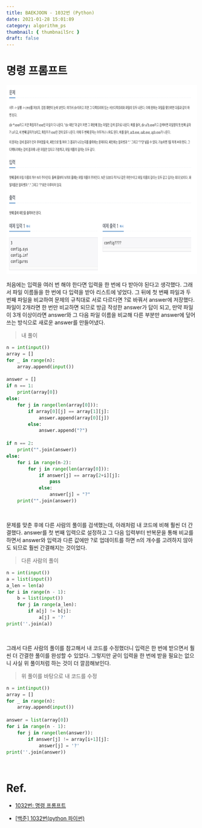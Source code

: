```yaml
---
title: BAEKJOON - 1032번 (Python)
date: 2021-01-28 15:01:89
category: algorithm_ps
thumbnail: { thumbnailSrc }
draft: false
---
```


# 명령 프롬프트

<img src="./image/1032.png"  width="750" height="500">

</br>

처음에는 입력을 여러 번 해야 한다면 입력을 한 번에 다 받아야 된다고 생각했다. 그래서 파일 이름들을 한 번에 다 입력을 받아 리스트에 넣었다. 그 뒤에 첫 번째 파일과 두 번째 파일을 비교하여 문제의 규칙대로 서로 다르다면 ?로 바꿔서 answer에 저장했다. 파일이 2개라면 한 번만 비교하면 되므로 방금 작성한 answer가 답이 되고, 만약 파일이 3개 이상이라면 answer와 그 다음 파일 이름을 비교해 다른 부분만 answer에 덮어쓰는 방식으로 새로운 answer를 만들어냈다.

> 내 풀이

```python
n = int(input())
array = []
for _ in range(n):
    array.append(input())

answer = []
if n == 1:
    print(array[0])
else:
    for j in range(len(array[0])):
        if array[0][j] == array[1][j]:
            answer.append(array[0][j])
        else:
            answer.append("?")

if n == 2:
    print("".join(answer))
else:
    for i in range(n-2):
        for j in range(len(array[0])):
            if answer[j] == array[2+i][j]:
                pass
            else:
                answer[j] = "?"
    print("".join(answer))
```

</br>

문제를 맞춘 후에 다른 사람의 풀이를 검색했는데, 아래처럼 내 코드에 비해 훨씬 더 간결했다. answer를 첫 번째 입력으로 설정하고 그 다음 입력부터 반복문을 통해 비교를 하면서 answer와 입력과 다른 값에만 ?로 업데이트를 하면 n의 개수를 고려하지 않아도 되므로 훨씬 간결해지는 것이었다.

> 다른 사람의 풀이

```python
n = int(input())
a = list(input())
a_len = len(a)
for i in range(n - 1):
    b = list(input())
    for j in range(a_len):
        if a[j] != b[j]:
            a[j] = '?'
print(''.join(a))
```

</br>

그래서 다른 사람의 풀이를 참고해서 내 코드를 수정했더니 입력은 한 번에 받으면서 훨씬 더 간결한 풀이를 완성할 수 있었다. 그렇지만 굳이 입력을 한 번에 받을 필요는 없으니 사실 위 풀이처럼 하는 것이 더 깔끔해보인다.

> 위 풀이를 바탕으로 내 코드를 수정

```python
n = int(input())
array = []
for _ in range(n):
    array.append(input())

answer = list(array[0])
for i in range(n - 1):
    for j in range(len(answer)):
        if answer[j] != array[i+1][j]:
            answer[j] = '?'
print(''.join(answer))
```

</br>

# Ref.

- [1032번: 명령 프롬프트](https://www.acmicpc.net/problem/1032)

- [[백준] 1032번(python 파이썬)](https://pacific-ocean.tistory.com/155)